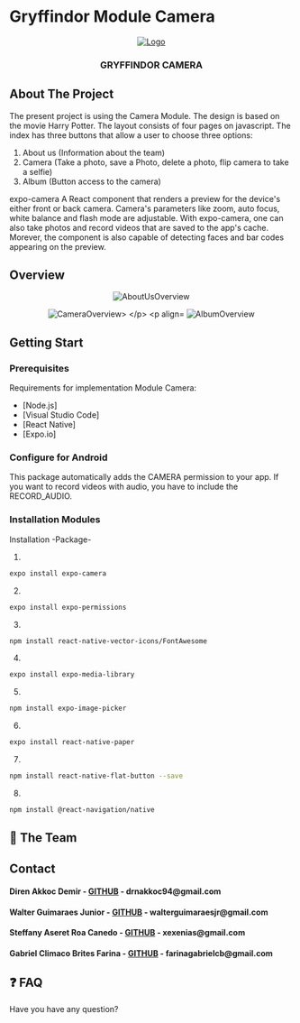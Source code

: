 
# Gryffindor Module Camera

<p align="center">
  <a href="https://github.com/direnakkocdemir/gryffindor/blob/InterfaceGryffindor/assets/logoGithub.png">
    <img src="https://github.com/direnakkocdemir/gryffindor/blob/InterfaceGryffindor/assets/logoGithub.png" alt="Logo">
  </a>

  <h3 align="center">GRYFFINDOR CAMERA</h3>
</p>


<!-- About The Project -->
## About The Project

The present project is using the Camera Module. The design is based on the movie Harry Potter. The layout consists of four pages on javascript. The index has three buttons that allow a user to choose three options:

1. About us (Information about the team)
2. Camera (Take a photo, save a Photo, delete a photo, flip camera to take a selfie)
3. Album (Button access to the camera)

expo-camera
A React component that renders a preview for the device's either front or back camera. Camera's parameters like zoom, auto focus, white balance and flash mode are adjustable. With expo-camera, one can also take photos and record videos that are saved to the app's cache. Morever, the component is also capable of detecting faces and bar codes appearing on the preview.

<!-- Photos of the Components -->
## Overview

<p align="center">
  <img src="https://github.com/direnakkocdemir/gryffindor/blob/master/assets/AboutUs.png" alt="AboutUsOverview">
  </p>

<p align="center">
  <img src="https://github.com/direnakkocdemir/gryffindor/blob/master/assets/Camera.png" alt="CameraOverview>
  </p>

<p align="center">
  <img src="https://github.com/direnakkocdemir/gryffindor/blob/master/assets/Album.png" alt="AlbumOverview">
  </p>

<!-- Getting Start-->
## Getting Start

### Prerequisites

Requirements for implementation Module Camera:

* [Node.js]
* [Visual Studio Code]
* [React Native]
* [Expo.io]


### Configure for Android

This package automatically adds the CAMERA permission to your app. If you want to record videos with audio, you have to include the RECORD_AUDIO.

<!-- Added permissions -->
<uses-permission android:name="android.permission.CAMERA" />

<!-- Optional permissions -->
<uses-permission android:name="android.permission.RECORD_AUDIO" />


### Installation Modules

Installation -Package-

1. 
```sh
expo install expo-camera
```
2. 
```sh
expo install expo-permissions
```
3. 
```sh
npm install react-native-vector-icons/FontAwesome
```
4. 
```sh
expo install expo-media-library
```

5. 
```sh
npm install expo-image-picker
```

6. 
```sh
expo install react-native-paper
```

7. 
```sh
npm install react-native-flat-button --save
```

8. 
```sh
npm install @react-navigation/native
```
## 💙 The Team
<!--Contact -->
## Contact
<h4>Diren Akkoc Demir - <a href="https://github.com/direnakkocdemir">GITHUB</a> - drnakkoc94@gmail.com</h4>
<h4>Walter Guimaraes Junior - <a href="https://github.com/WalterGJunior">GITHUB</a> - walterguimaraesjr@gmail.com</h4>
<h4>Steffany Aseret Roa Canedo - <a href="https://github.com/xexenias">GITHUB</a> - xexenias@gmail.com</h4>
<h4>Gabriel Climaco Brites Farina - <a href="https://github.com/gakito">GITHUB</a> - farinagabrielcb@gmail.com</h4>

## ❓ FAQ 
 Have you have any question?

